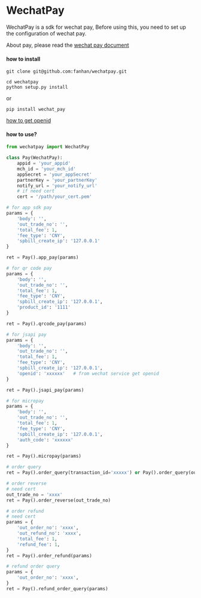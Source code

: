 WechatPay
=============

WechatPay is a sdk for wechat pay, Before using this, you need to set up the configuration of wechat pay.


About pay, please read the [wechat pay document](https://pay.weixin.qq.com/wiki/doc/api/index.html)

#### how to install

```
git clone git@github.com:fanhan/wechatpay.git

cd wechatpay
python setup.py install
```

or

```
pip install wechat_pay
```


[how to get openid](https://pay.weixin.qq.com/wiki/doc/api/app.php?chapter=4_4)

#### how to use?

```python
from wechatpay import WechatPay

class Pay(WechatPay):
	appid = 'your_appid'
	mch_id = 'your_mch_id'
	appSecret = 'your_appSecret'
	partnerKey = 'your_partnerKey'
	notify_url = 'your_notify_url'
	# if need cert
	cert = '/path/your_cert.pem'

# for app sdk pay
params = {
	'body': '',
	'out_trade_no': '',
	'total_fee': 1,
	'fee_type': 'CNY',
	'spbill_create_ip': '127.0.0.1'
}

ret = Pay().app_pay(params)

# for qr code pay
params = {
	'body': '',
	'out_trade_no': '',
	'total_fee': 1,
	'fee_type': 'CNY',
	'spbill_create_ip': '127.0.0.1',
	'product_id': '1111'
}

ret = Pay().qrcode_pay(params)

# for jsapi pay
params = {
	'body': '',
	'out_trade_no': '',
	'total_fee': 1,
	'fee_type': 'CNY',
	'spbill_create_ip': '127.0.0.1',
	'openid': 'xxxxxx'   # from wechat service get openid
}

ret = Pay().jsapi_pay(params)

# for micropay
params = {
	'body': '',
	'out_trade_no': '',
	'total_fee': 1,
	'fee_type': 'CNY',
	'spbill_create_ip': '127.0.0.1',
	'auth_code': 'xxxxxx'
}

ret = Pay().micropay(params)

# order query
ret = Pay().order_query(transaction_id='xxxxx') or Pay().order_query(out_trade_no='xxxx')

# order reverse
# need cert
out_trade_no = 'xxxx'
ret = Pay().order_reverse(out_trade_no)

# order refund
# need cert
params = {
	'out_order_no': 'xxxx',
	'out_refund_no': 'xxxx',
	'total_fee': 1,
	'refund_fee': 1,
}
ret = Pay().order_refund(params)

# refund order query
params = {
	'out_order_no': 'xxxx',
}
ret = Pay().refund_order_query(params)
```

